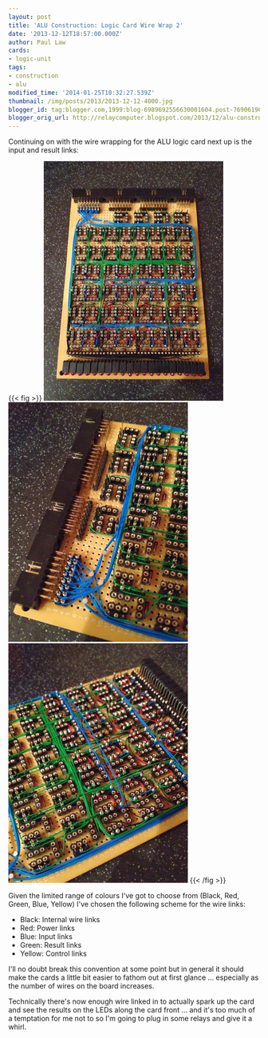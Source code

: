 ```yaml
---
layout: post
title: 'ALU Construction: Logic Card Wire Wrap 2'
date: '2013-12-12T18:57:00.000Z'
author: Paul Law
cards:
- logic-unit
tags:
- construction
- alu
modified_time: '2014-01-25T10:32:27.539Z'
thumbnail: /img/posts/2013/2013-12-12-4000.jpg
blogger_id: tag:blogger.com,1999:blog-6989692556630001604.post-7690619004934595358
blogger_orig_url: http://relaycomputer.blogspot.com/2013/12/alu-construction-logic-card-wire-wrap-2.html
---
```


Continuing on with the wire wrapping for the ALU logic card next up is the 
input and result links:

{{< fig >}}
![ALU Logic Card](/img/posts/2013/2013-12-12-0000.jpg)
![ALU Logic Card (close up - connectors)](/img/posts/2013/2013-12-12-0001.jpg)
![ALU Logic Card (close up - bit units)](/img/posts/2013/2013-12-12-0002.jpg)
{{< /fig >}}

Given the limited range of colours I've got to choose from (Black, 
Red, Green, Blue, Yellow) I've chosen the following scheme for the wire 
links:

* Black: Internal wire links
* Red: Power links
* Blue: Input links
* Green: Result links
* Yellow: Control links

I'll no doubt break this convention at some point 
but in general it should make the cards a little bit easier to fathom out at 
first glance ... especially as the number of wires on the board increases.

Technically there's now enough wire linked in to actually spark up the 
card and see the results on the LEDs along the card front ... and it's too 
much of a temptation for me not to so I'm going to plug in some relays and 
give it a whirl. 
